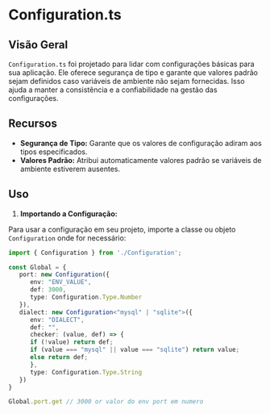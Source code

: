 # Configuration.ts

## Visão Geral

`Configuration.ts` foi projetado para lidar com configurações básicas para sua aplicação. Ele oferece segurança de tipo e garante que valores padrão sejam definidos caso variáveis de ambiente não sejam fornecidas. Isso ajuda a manter a consistência e a confiabilidade na gestão das configurações.

## Recursos

- **Segurança de Tipo:** Garante que os valores de configuração adiram aos tipos especificados.
- **Valores Padrão:** Atribui automaticamente valores padrão se variáveis de ambiente estiverem ausentes.

## Uso

1. **Importando a Configuração:**

Para usar a configuração em seu projeto, importe a classe ou objeto `Configuration` onde for necessário:

```ts
import { Configuration } from './Configuration';

const Global = {
   port: new Configuration({
      env: "ENV_VALUE",
      def: 3000,
      type: Configuration.Type.Number
   }),
   dialect: new Configuration<"mysql" | "sqlite">({
      env: "DIALECT",
      def: "",
      checker: (value, def) => {
      if (!value) return def;
      if (value === "mysql" || value === "sqlite") return value;
      else return def;
      },
      type: Configuration.Type.String
   })
}

Global.port.get // 3000 or valor do env port em numero
```